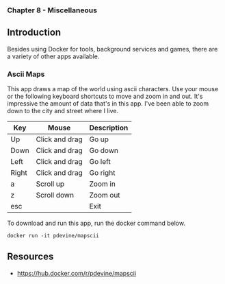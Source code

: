 ### Chapter 8 - Miscellaneous

## Introduction

Besides using Docker for tools, background services and games, there are a variety of other apps available.

### Ascii Maps

This app draws a map of the world using ascii characters. Use your mouse or the following keyboard shortcuts to move and zoom in and out. It's impressive the amount of data that's in this app. I've been able to zoom down to the city and street where I live.

|Key|Mouse|Description|
|---|---|---|
|Up|Click and drag|Go up|
|Down|Click and drag|Go down|
|Left|Click and drag|Go left|
|Right|Click and drag|Go right|
|a|Scroll up|Zoom in|
|z|Scroll down|Zoom out|
|esc||Exit|

To download and run this app, run the docker command below.

```
docker run -it pdevine/mapscii
```

## Resources

* https://hub.docker.com/r/pdevine/mapscii
